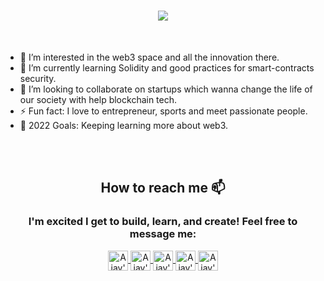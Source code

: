 
<h1 align="center">
  <img src="https://readme-typing-svg.demolab.com/?lines=Hello,+ I'm+Gabriela;I+love+blockchain+tech!;and+welcome+to+my+Github!;&font=Fira%10Code&center=true&width=1100&height=120&duration=4000&pause=1050&size=40&color=97fa0c&font=Press Start 2P">
</h1>
 <br>

<ul aling="justify">
<li> 👀 I’m interested in the web3 space and all the innovation there.</li>
<li> 🌱 I’m currently learning Solidity and good practices for smart-contracts security. </li>
<li> 💞️ I’m looking to collaborate on startups which wanna change the life of our society with help blockchain tech. </li>
<li> ⚡ Fun fact: I love to entrepreneur, sports and meet passionate people.</li>
<li> 🎯 2022 Goals: Keeping learning more about web3. </li>
</ul>
<br>

<!-- 
<h2 align="center"><strong> Programming Languages & Technologies 📚🛠</strong></h2>
 <br>
<p align="justify">
  <img src="https://img.shields.io/badge/JavaScript-F7DF1E?style=for-the-badge&logo=javascript&logoColor=black">
  <img src="https://img.shields.io/badge/TypeScript-007ACC?style=for-the-badge&logo=typescript&logoColor=white">
   <img src="https://img.shields.io/badge/HTML5-E34F26?style=for-the-badge&logo=html5&logoColor=white">
  <img src="https://img.shields.io/badge/CSS3-1572B6?style=for-the-badge&logo=css3&logoColor=white">
  <img src="https://img.shields.io/badge/React-20232A?style=for-the-badge&logo=react&logoColor=61DAFB">
  <img src="https://img.shields.io/badge/Tailwind_CSS-38B2AC?style=for-the-badge&logo=tailwind-css&logoColor=white">
  <img src="https://img.shields.io/badge/Angular-DD0031?style=for-the-badge&logo=angular&logoColor=white">
  <img src="https://img.shields.io/badge/Solidity-20232A?style=for-the-badge&logo=solidity&logoColor=414141">
  <img src="https://img.shields.io/badge/Git-F05032?style=for-the-badge&logo=git&logoColor=white">
  <img src="https://img.shields.io/badge/GitHub-100000?style=for-the-badge&logo=github&logoColor=white">
   <img src="https://img.shields.io/badge/Node.js-339933?style=for-the-badge&logo=nodedotjs&logoColor=white">
   <img src="https://img.shields.io/badge/Express.js-000000?style=for-the-badge&logo=express&logoColor=white">
  <img src="https://img.shields.io/badge/MongoDB-white?style=for-the-badge&logo=mongodb&logoColor=4EA94B">
</p>

<br>


<h2 align="center"><strong>Github Stats 📈</strong></h2>

<table align="center">
  <tr>
 <td valign="top"><img  src="https://github-readme-stats.vercel.app/api/top-langs/?username=gab0071&theme=aura&card_width=450em)](https://github.com/anuraghazra/github-readme-stats"/></td>
    
   <td valign="center"><img  src="https://github-readme-stats.vercel.app/api?username=gab0071&theme=aura&card_width=450em&show_icons=true)](https://github.com/anuraghazra/github-readme-stats"/></td>
</table>
-->

<br>
<h2 align="center"> How to reach me 📫</h2> 
<h3 align="center">I'm excited I get to build, learn, and create! Feel free to message me: </h3> 
<div align="center">

 <p align="center">
<a href="https://twitter.com/_gabmendez">
  <img align="center" alt="Ajay's Twitter" width="32px"  src="https://cdn.jsdelivr.net/npm/simple-icons@v3/icons/twitter.svg" />
</a>
<a href="https://www.linkedin.com/in/web3-gabriela-mendes/">
  <img align="center" alt="Ajay's Linkdein" width="32px" src="https://cdn.jsdelivr.net/npm/simple-icons@v3/icons/linkedin.svg" />
</a>
<a href="https://github.com/gab0071">
  <img align="center" alt="Ajay's Github" width="32px" src="https://cdn.jsdelivr.net/npm/simple-icons@v3/icons/github.svg" />
</a>
<a href="https://t.me/gabmende">
  <img align="center" alt="Ajay's Telegram" width="32px" src="https://cdn.jsdelivr.net/npm/simple-icons@v3/icons/telegram.svg" />
</a>
<a href="mailto:jeicarm7@gmail.com">
  <img align="center" alt="Ajay's Telegram" width="32px" src="https://cdn.jsdelivr.net/npm/simple-icons@v3/icons/gmail.svg" />
</a>   
</p>                                      
</div>


<br />

<!--
**gab0071/gab0071** is a ✨ _special_ ✨ repository because its `README.md` (this file) appears on your GitHub profile.

Here are some ideas to get you started:

- 🔭 I’m currently working on ...
- 🌱 I’m currently learning ...
- 👯 I’m looking to collaborate on ...
- 🤔 I’m looking for help with ...
- 💬 Ask me about ...
- 📫 How to reach me: ...
- 😄 Pronouns: ...
- ⚡ Fun fact:
🖤 ...
-->

